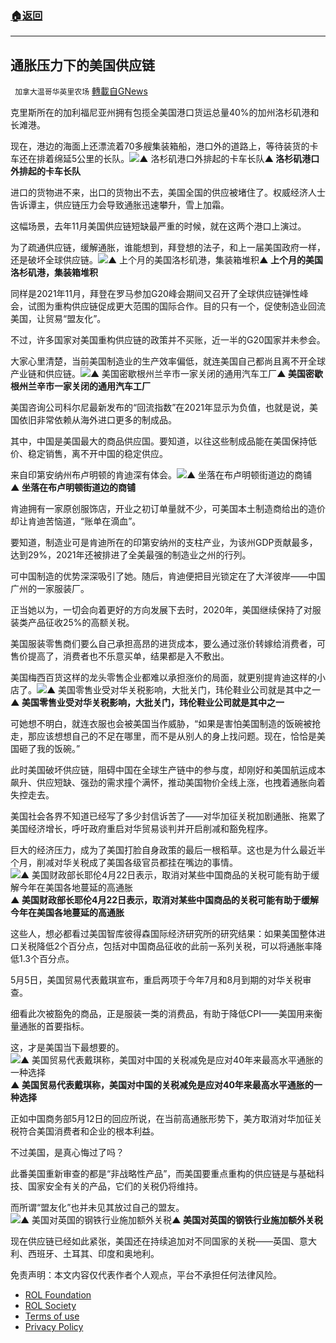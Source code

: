 ###  [:house:返回](README.md)
---


## 通胀压力下的美国供应链
` 加拿大温哥华英里农场` [轉載自GNews](https://gnews.org/zh-hans/2529536/)

克里斯所在的加利福尼亚州拥有包揽全美国港口货运总量40%的加州洛杉矶港和长滩港。
 
现在，港边的海面上还漂流着70多艘集装箱船，港口外的道路上，等待装货的卡车还在排着绵延5公里的长队。![ ▲&nbsp;洛杉矶港口外排起的卡车长队](https://n.sinaimg.cn/news/crawl/10/w550h260/20220514/e604-05795c08c4757d78f6ecef501aa89bb1.jpg)**▲ 洛杉矶港口外排起的卡车长队**
 
进口的货物进不来，出口的货物出不去，美国全国的供应被堵住了。权威经济人士告诉谭主，供应链压力会导致通胀迅速攀升，雪上加霜。
 
这幅场景，去年11月美国供应链短缺最严重的时候，就在这两个港口上演过。
 
为了疏通供应链，缓解通胀，谁能想到，拜登想的法子，和上一届美国政府一样，还是破坏全球供应链。![▲&nbsp;上个月的美国洛杉矶港，集装箱堆积](https://n.sinaimg.cn/news/crawl/10/w550h260/20220514/4ecc-bd645ae352f4ebfeea51b4c4404c8c7e.jpg)**▲ 上个月的美国洛杉矶港，集装箱堆积**
 
同样是2021年11月，拜登在罗马参加G20峰会期间又召开了全球供应链弹性峰会，试图为重构供应链促成更大范围的国际合作。目的只有一个，促使制造业回流美国，让贸易“盟友化”。
 
不过，许多国家对美国重构供应链的政策并不买账，近一半的G20国家并未参会。
 
大家心里清楚，当前美国制造业的生产效率偏低，就连美国自己都尚且离不开全球产业链和供应链。![ ▲&nbsp;美国密歇根州兰辛市一家关闭的通用汽车工厂](https://n.sinaimg.cn/news/crawl/10/w550h260/20220514/cecf-b52a34c9fca1f751fbec4173c2a56d92.jpg)**▲ 美国密歇根州兰辛市一家关闭的通用汽车工厂**
 
美国咨询公司科尔尼最新发布的“回流指数”在2021年显示为负值，也就是说，美国依旧非常依赖从海外进口更多的制成品。
 
其中，中国是美国最大的商品供应国。要知道，以往这些制成品能在美国保持低价、稳定销售，离不开中国的稳定供应。
 
来自印第安纳州布卢明顿的肯迪深有体会。![▲&nbsp;坐落在布卢明顿街道边的商铺](https://n.sinaimg.cn/news/crawl/10/w550h260/20220514/f2f9-2d42a2af94452b4b5c3e6fb443ff29fd.jpg)**▲ 坐落在布卢明顿街道边的商铺**
 
肯迪拥有一家原创服饰店，开业之初订单量就不少，可美国本土制造商给出的造价却让肯迪苦恼道，“账单在滴血”。
 
要知道，制造业可是肯迪所在的印第安纳州的支柱产业，为该州GDP贡献最多，达到29%，2021年还被排进了全美最强的制造业之州的行列。
 
可中国制造的优势深深吸引了她。随后，肯迪便把目光锁定在了大洋彼岸——中国广州的一家服装厂。
 
正当她以为，一切会向着更好的方向发展下去时，2020年，美国继续保持了对服装类产品征收25%的高额关税。
 
美国服装零售商们要么自己承担高昂的进货成本，要么通过涨价转嫁给消费者，可售价提高了，消费者也不乐意买单，结果都是入不敷出。
 
美国梅西百货这样的龙头零售企业都难以承担涨价的局面，就更别提肯迪这样的小店了。![▲&nbsp;美国零售业受对华关税影响，大批关门，玮伦鞋业公司就是其中之一](https://n.sinaimg.cn/news/crawl/10/w550h260/20220514/9949-0521a0ebde362c1f95e2c060294da7f4.jpg)**▲ 美国零售业受对华关税影响，大批关门，玮伦鞋业公司就是其中之一**
 
可她想不明白，就连衣服也会被美国当作威胁，“如果是害怕美国制造的饭碗被抢走，那应该想想自己的不足在哪里，而不是从别人的身上找问题。现在，恰恰是美国砸了我的饭碗。”
 
此时美国破坏供应链，阻碍中国在全球生产链中的参与度，却刚好和美国航运成本飙升、供应短缺、强劲的需求撞个满怀，推动美国物价全线上涨，也拽着通胀向着失控走去。
 
美国社会各界不知道已经写了多少封信诉苦了——对华加征关税加剧通胀、拖累了美国经济增长，呼吁政府重启对华贸易谈判并开启削减和豁免程序。
 
巨大的经济压力，成为了美国打脸自身政策的最后一根稻草。这也是为什么最近半个月，削减对华关税成了美国各级官员都挂在嘴边的事情。![▲&nbsp;美国财政部长耶伦4月22日表示，取消对某些中国商品的关税可能有助于缓解今年在美国各地蔓延的高通胀](https://n.sinaimg.cn/news/crawl/10/w550h260/20220514/a563-e1db02b0a00da56142e43a2442829dd1.jpg)**▲ 美国财政部长耶伦4月22日表示，取消对某些中国商品的关税可能有助于缓解今年在美国各地蔓延的高通胀**
 
这些人，想必都看过美国智库彼得森国际经济研究所的研究结果：如果美国整体进口关税降低2个百分点，包括对中国商品征收的此前一系列关税，可以将通胀率降低1.3个百分点。
 
5月5日，美国贸易代表戴琪宣布，重启两项于今年7月和8月到期的对华关税审查。
 
细看此次被豁免的商品，正是服装一类的消费品，有助于降低CPI——美国用来衡量通胀的首要指标。
 
这，才是美国当下最想要的。![▲&nbsp;美国贸易代表戴琪称，美国对中国的关税减免是应对40年来最高水平通胀的一种选择](https://n.sinaimg.cn/news/crawl/10/w550h260/20220514/88c5-b6885678c2c5de4bd636822cb96d1694.jpg)**▲ 美国贸易代表戴琪称，美国对中国的关税减免是应对40年来最高水平通胀的一种选择**
 
正如中国商务部5月12日的回应所说，在当前高通胀形势下，美方取消对华加征关税符合美国消费者和企业的根本利益。
 
不过美国，是真心悔过了吗？
 
此番美国重新审查的都是“非战略性产品”，而美国要重点重构的供应链是与基础科技、国家安全有关的产品，它们的关税仍将维持。
 
而所谓“盟友化”也并未见其放过自己的盟友。![▲&nbsp;美国对英国的钢铁行业施加额外关税](https://n.sinaimg.cn/news/crawl/45/w550h295/20220514/6819-cb5c9146cdb651dc5d19d164f4a728fb.jpg)**▲ 美国对英国的钢铁行业施加额外关税**
 
现在供应链已经如此紧张，美国还在持续追加对不同国家的关税——英国、意大利、西班牙、土耳其、印度和奥地利。

免责声明：本文内容仅代表作者个人观点，平台不承担任何法律风险。
  
- [ROL Foundation](https://rolfoundation.org/)
- [ROL Society](https://rolsociety.org/)
- [Terms of use](https://gnews.org/terms-of-use-3/)
- [Privacy Policy](https://gnews.org/privacy-policy/)
